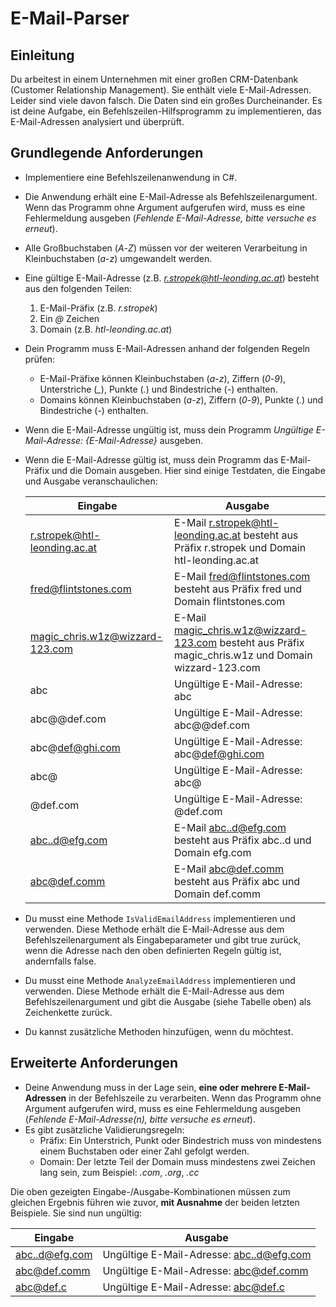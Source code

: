 # E-Mail-Parser  
  
## Einleitung  
  
Du arbeitest in einem Unternehmen mit einer großen CRM-Datenbank (Customer Relationship Management). Sie enthält viele E-Mail-Adressen. Leider sind viele davon falsch. Die Daten sind ein großes Durcheinander. Es ist deine Aufgabe, ein Befehlszeilen-Hilfsprogramm zu implementieren, das E-Mail-Adressen analysiert und überprüft.  
  
## Grundlegende Anforderungen  
  
* Implementiere eine Befehlszeilenanwendung in C#.  
* Die Anwendung erhält eine E-Mail-Adresse als Befehlszeilenargument. Wenn das Programm ohne Argument aufgerufen wird, muss es eine Fehlermeldung ausgeben (*Fehlende E-Mail-Adresse, bitte versuche es erneut*).  
* Alle Großbuchstaben (*A*-*Z*) müssen vor der weiteren Verarbeitung in Kleinbuchstaben (*a*-*z*) umgewandelt werden.  
* Eine gültige E-Mail-Adresse (z.B. *r.stropek@htl-leonding.ac.at*) besteht aus den folgenden Teilen:  
  1. E-Mail-Präfix (z.B. *r.stropek*)  
  2. Ein *@* Zeichen  
  3. Domain (z.B. *htl-leonding.ac.at*)  
* Dein Programm muss E-Mail-Adressen anhand der folgenden Regeln prüfen:  
  * E-Mail-Präfixe können Kleinbuchstaben (*a*-*z*), Ziffern (*0*-*9*), Unterstriche (*_*), Punkte (*.*) und Bindestriche (*-*) enthalten.  
  * Domains können Kleinbuchstaben (*a*-*z*), Ziffern (*0*-*9*), Punkte (*.*) und Bindestriche (*-*) enthalten.  
* Wenn die E-Mail-Adresse ungültig ist, muss dein Programm *Ungültige E-Mail-Adresse: {E-Mail-Adresse}* ausgeben.  
* Wenn die E-Mail-Adresse gültig ist, muss dein Programm das E-Mail-Präfix und die Domain ausgeben. Hier sind einige Testdaten, die Eingabe und Ausgabe veranschaulichen:  
  
    | Eingabe                         | Ausgabe                                                                                              |
    | ------------------------------- | ---------------------------------------------------------------------------------------------------- |
    | r.stropek@htl-leonding.ac.at    | E-Mail r.stropek@htl-leonding.ac.at besteht aus Präfix r.stropek und Domain htl-leonding.ac.at       |
    | fred@flintstones.com            | E-Mail fred@flintstones.com besteht aus Präfix fred und Domain flintstones.com                       |
    | magic_chris.w1z@wizzard-123.com | E-Mail magic_chris.w1z@wizzard-123.com besteht aus Präfix magic_chris.w1z und Domain wizzard-123.com |
    | abc                             | Ungültige E-Mail-Adresse: abc                                                                        |
    | abc@@def.com                    | Ungültige E-Mail-Adresse: abc@@def.com                                                               |
    | abc@def@ghi.com                 | Ungültige E-Mail-Adresse: abc@def@ghi.com                                                            |
    | abc@                            | Ungültige E-Mail-Adresse: abc@                                                                       |
    | @def.com                        | Ungültige E-Mail-Adresse: @def.com                                                                   |
    | abc..d@efg.com                  | E-Mail abc..d@efg.com besteht aus Präfix abc..d und Domain efg.com                                   |
    | abc@def.comm                    | E-Mail abc@def.comm besteht aus Präfix abc und Domain def.comm                                       |
  
* Du musst eine Methode `IsValidEmailAddress` implementieren und verwenden. Diese Methode erhält die E-Mail-Adresse aus dem Befehlszeilenargument als Eingabeparameter und gibt true zurück, wenn die Adresse nach den oben definierten Regeln gültig ist, andernfalls false.  
* Du musst eine Methode `AnalyzeEmailAddress` implementieren und verwenden. Diese Methode erhält die E-Mail-Adresse aus dem Befehlszeilenargument und gibt die Ausgabe (siehe Tabelle oben) als Zeichenkette zurück.  
* Du kannst zusätzliche Methoden hinzufügen, wenn du möchtest.  
  
## Erweiterte Anforderungen  
  
* Deine Anwendung muss in der Lage sein, **eine oder mehrere E-Mail-Adressen** in der Befehlszeile zu verarbeiten. Wenn das Programm ohne Argument aufgerufen wird, muss es eine Fehlermeldung ausgeben (*Fehlende E-Mail-Adresse(n), bitte versuche es erneut*).  
* Es gibt zusätzliche Validierungsregeln:  
  * Präfix: Ein Unterstrich, Punkt oder Bindestrich muss von mindestens einem Buchstaben oder einer Zahl gefolgt werden.  
  * Domain: Der letzte Teil der Domain muss mindestens zwei Zeichen lang sein, zum Beispiel: *.com*, *.org*, *.cc*  
  
Die oben gezeigten Eingabe-/Ausgabe-Kombinationen müssen zum gleichen Ergebnis führen wie zuvor, **mit Ausnahme** der beiden letzten Beispiele. Sie sind nun ungültig:  

| Eingabe        | Ausgabe                                  |
| -------------- | ---------------------------------------- |
| abc..d@efg.com | Ungültige E-Mail-Adresse: abc..d@efg.com |
| abc@def.comm   | Ungültige E-Mail-Adresse: abc@def.comm   |
| abc@def.c      | Ungültige E-Mail-Adresse: abc@def.c      |

